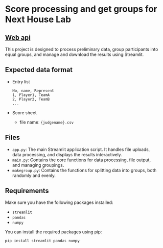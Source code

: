 # Score processing and get groups for Next House Lab

## [Web api](https://nhl-scoreprocessingforprelim.streamlit.app/)

This project is designed to process preliminary data, group participants into equal groups, and manage and download the results using Streamlit.

## Expected data format

- Entry list

    ``` csv
    No, name, Represent
    1, Player1, TeamA
    2, Player2, TeamB
    ...
    ```

- Score sheet
  - file name: `{judgename}.csv`

## Files

- `app.py`: The main Streamlit application script. It handles file uploads, data processing, and displays the results interactively.
- `main.py`: Contains the core functions for data processing, file output, and managing groupings.
- `makegroup.py`: Contains the functions for splitting data into groups, both randomly and evenly.

## Requirements

Make sure you have the following packages installed:

- `streamlit`
- `pandas`
- `numpy`

You can install the required packages using pip:

```bash
pip install streamlit pandas numpy
